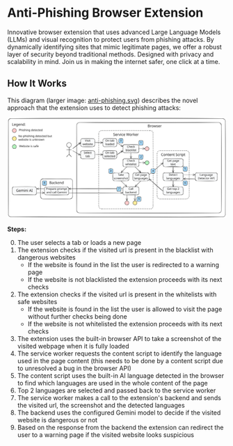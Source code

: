 # Anti-Phishing Browser Extension

Innovative browser extension that uses advanced Large Language Models (LLMs) and visual recognition to protect users from phishing attacks. By dynamically identifying sites that mimic legitimate pages, we offer a robust layer of security beyond traditional methods. Designed with privacy and scalability in mind. Join us in making the internet safer, one click at a time.

## How It Works

This diagram (larger image: [anti-phishing.svg](./docs/anti-phishing.svg)) describes the novel approach that the extension uses to detect phishing attacks:

![Anti-Phishing browser extension architecture diagram](./docs/anti-phishing.svg)

**Steps:**

<ol start="0">
  <li>The user selects a tab or loads a new page</li>
  <li>
    The extension checks if the visited url is present in the blacklist with dangerous websites
    <ul>
        <li>If the website is found in the list the user is redirected to a warning page</li>
        <li>If the website is not blacklisted the extension proceeds with its next checks</li>
    </ul>    
  </li>
  <li>
    The extension checks if the visited url is present in the whitelists with safe websites
    <ul>
        <li>If the website is found in the list the user is allowed to visit the page without further checks being done</li>
        <li>If the website is not whitelisted the extension proceeds with its next checks</li>
    </ul>   
  </li>
  <li>The extension uses the built-in browser API to take a screenshot of the visited webpage when it is fully loaded</li>
  <li>The service worker requests the content script to identify the language used in the page content (this needs to be done by a content script due to unresolved a bug in the browser API)</li>
  <li>The content script uses the built-in AI language detected in the browser to find which languages are used in the whole content of the page</li>
  <li>Top 2 languages are selected and passed back to the service worker</li>
  <li>The service worker makes a call to the extension's backend and sends the visited url, the screenshot and the detected languages</li>
  <li>The backend uses the configured Gemini model to decide if the visited website is dangerous or not</li>
  <li>Based on the response from the backend the extension can redirect the user to a warning page if the visited website looks suspicious</li>
</ol>
